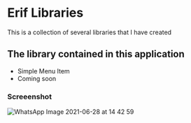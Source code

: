 # Erif Libraries
This is a collection of several libraries that I have created

## The library contained in this application
* Simple Menu Item
* Coming soon

### Screeenshot
![WhatsApp Image 2021-06-28 at 14 42 59](https://user-images.githubusercontent.com/26743731/123599952-5fa2f400-d820-11eb-9429-fe58c821ad10.jpeg)

